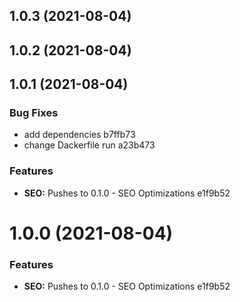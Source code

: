 ## 1.0.3 (2021-08-04)



## 1.0.2 (2021-08-04)



## 1.0.1 (2021-08-04)


### Bug Fixes

* add dependencies b7ffb73
* change Dackerfile run a23b473


### Features

* **SEO:** Pushes to 0.1.0 - SEO Optimizations e1f9b52



# 1.0.0 (2021-08-04)


### Features

* **SEO:** Pushes to 0.1.0 - SEO Optimizations e1f9b52



